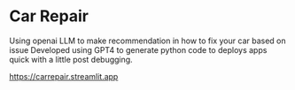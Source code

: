 # Car Repair
Using openai LLM to make recommendation in how to fix your car based on issue 
Developed using GPT4 to generate python code to deploys apps quick with a little post debugging.

https://carrepair.streamlit.app
